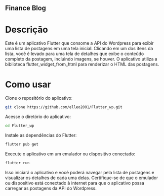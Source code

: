 ## Finance Blog

# Descrição
Este é um aplicativo Flutter que consome a API do Wordpress para exibir uma lista de postagens em uma tela inicial. Clicando em um dos itens da lista, você é levado para uma tela de detalhes que exibe o conteúdo completo da postagem, incluindo imagens, se houver. O aplicativo utiliza a biblioteca flutter_widget_from_html para renderizar o HTML das postagens.

# Como usar
Clone o repositório do aplicativo:
```sh
git clone https://github.com/elleo2001/Flutter_wp.git
```

Acesse o diretório do aplicativo:
```sh
cd Flutter_wp
```

Instale as dependências do Flutter:
```sh
flutter pub get
```

Execute o aplicativo em um emulador ou dispositivo conectado:
```sh
flutter run
```
Isso iniciará o aplicativo e você poderá navegar pela lista de postagens e visualizar os detalhes de cada uma delas. Certifique-se de que o emulador ou dispositivo está conectado à internet para que o aplicativo possa carregar as postagens da API do Wordpress.